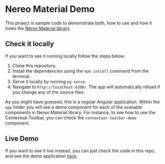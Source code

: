 # Nereo Material Demo

This project is sample code to demonstrate both, how to use and how it looks the [Nereo Material library](https://github.com/nereolopez/nereo-material).

## Check it locally

If you want to see it running locally follow the steps below: 
1. Clone this repository.
2. Install the dependencies using the `npm install` command from the terminal.
3. Serve it locally by running `ng serve`. 
4. Navigate to `http://localhost:4200/`. The app will automatically reload if you change any of the source files.

As you might have guessed, this is a regular Angular application. Within the `app` folder you will see a demo component for each of the available components in Nereo Material library. For instance, to see how to use the Contextual Toolbar, you can check the `contextual-toolbar-demo` component.

## Live Demo

If you want to see it live instead, you can just check the code in this repo, and see the demo application [here](https://nereo-material-demo.firebaseapp.com/home).
